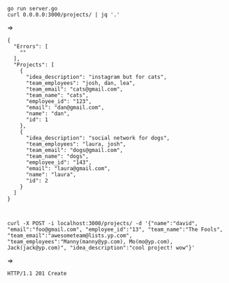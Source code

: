     go run server.go
    curl 0.0.0.0:3000/projects/ | jq '.'

=>

    {
      "Errors": [
        ""
      ],
      "Projects": [
        {
          "idea_description": "instagram but for cats",
          "team_employees": "josh, dan, lea",
          "team_email": "cats@gmail.com",
          "team_name": "cats",
          "employee_id": "123",
          "email": "dan@gmail.com",
          "name": "dan",
          "id": 1
        },
        {
          "idea_description": "social network for dogs",
          "team_employees": "laura, josh",
          "team_email": "dogs@gmail.com",
          "team_name": "dogs",
          "employee_id": "143",
          "email": "laura@gmail.com",
          "name": "laura",
          "id": 2
        }
      ]
    }



    curl -X POST -i localhost:3000/projects/ -d '{"name":"david", "email":"foo@gmail.com", "employee_id":"13", "team_name":"The Fools", "team_email":"awesometeam@lists.yp.com", "team_employees":"Manny(manny@yp.com), Mo(mo@yp.com), Jack(jack@yp.com)", "idea_description":"cool project! wow"}'

=>

    HTTP/1.1 201 Create

